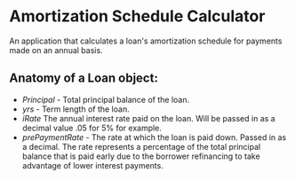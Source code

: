 # Amortization Schedule Calculator

An application that calculates a loan's amortization schedule for payments made on an annual basis.

## Anatomy of a Loan object:
- *Principal* - Total principal balance of the loan.
- *yrs* - Term length of the loan.
- *iRate* The annual interest rate paid on the loan. Will be passed in as a decimal value .05 for 5% for example.
- *prePaymentRate* - The rate at which the loan is paid down. Passed in as a decimal. The rate represents a percentage of the total principal balance that is paid early due to the borrower refinancing to take advantage of lower interest payments.

